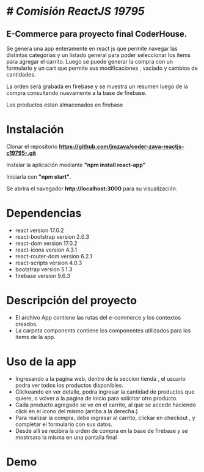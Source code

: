 
# ***# Comisión ReactJS 19795***

## E-Commerce para proyecto final CoderHouse.

Se genera una app enteramente en react js que permite navegar las distintas categorías y un listado general para poder seleccionar los ítems para agregar el carrito. Luego se puede generar la compra con un formulario y un cart que permite sus modificaciones , vaciado y cambios de cantidades. 

La orden será grabada en firebase y se muestra un resumen luego de la compra consultando nuevamente a la base de firebase. 

Los productos estan almacenados en firebase 

# Instalación

Clonar el repositorio **https://github.com/jmzava/coder-zava-reactjs-c19795-.git**

Instalar la aplicación mediante **"npm install react-app"** 

Iniciarla con **"npm start"**. 


Se abrira el navegador  **http://localhost:3000** para su visualización.

# Dependencias

* react version 17.0.2
* react-bootstrap version 2.0.3
* react-dom version 17.0.2
* react-icons version 4.3.1
* react-router-dom version 6.2.1
* react-scripts version 4.0.3
* bootstrap version 5.1.3
* firebase version 9.6.3



# Descripción del proyecto
- El archivo App contiene las rutas del e-commerce y los contextos creados.
- La carpeta components contiene los componentes utilizados para los items de la app.

# Uso de la app

- Ingresando a la pagina web, dentro de la seccion tienda , el usuario podra ver todos los productos disponibles. 
- Clickeando en ver detalle, podra ingresar la cantidad de productos que quiere, o volver a la pagina de inicio para solicitar otro producto.
- Cada producto agregado se ve en el carrito, al que se accede haciendo click en el icono del mismo (arriba a la derecha.)
- Para realizar la compra, debe ingresar al carrito, clickar en checkout , y completar el formulario con sus datos.
- Desde allí se recibira la orden de compra en la base de firebase y se mostrsara la misma en una pantalla final 

# Demo





